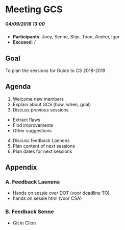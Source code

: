 
# Meeting GCS
##### 04/09/2018 13:00

- __Participants__: Joey, Senne, Stijn, Toon, Andrei, Igor
- __Excused__: /

## Goal
To plan the sessions for Guide to CS 2018-2019

## Agenda
 1. Welcome new members
 2. Explain about GCS (how, when, goal)
 3. Discuss previous sessions
  - Extract flaws
  - Find improvements
  - Other suggestions
 4. Discuss feedback Laenens
 5. Plan content of next sessions
 6. Plan dates for next sessions


## Appendix

### A. Feedback Laenens
 - Hands on sessie over DOT (voor deadline TO)
 - hands on sessie html (voor CSA)

### B. Feedback Senne
 - Git in Clion
